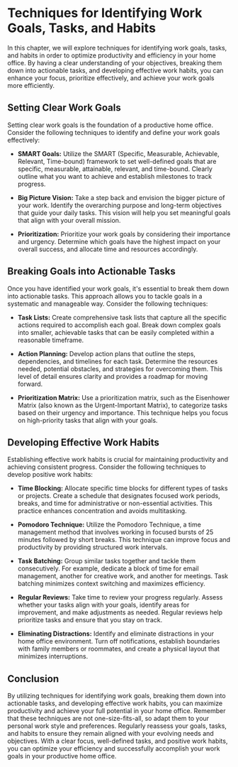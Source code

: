 Techniques for Identifying Work Goals, Tasks, and Habits
=================================================================

In this chapter, we will explore techniques for identifying work goals, tasks, and habits in order to optimize productivity and efficiency in your home office. By having a clear understanding of your objectives, breaking them down into actionable tasks, and developing effective work habits, you can enhance your focus, prioritize effectively, and achieve your work goals more efficiently.

**Setting Clear Work Goals**
----------------------------

Setting clear work goals is the foundation of a productive home office. Consider the following techniques to identify and define your work goals effectively:

* **SMART Goals:** Utilize the SMART (Specific, Measurable, Achievable, Relevant, Time-bound) framework to set well-defined goals that are specific, measurable, attainable, relevant, and time-bound. Clearly outline what you want to achieve and establish milestones to track progress.

* **Big Picture Vision:** Take a step back and envision the bigger picture of your work. Identify the overarching purpose and long-term objectives that guide your daily tasks. This vision will help you set meaningful goals that align with your overall mission.

* **Prioritization:** Prioritize your work goals by considering their importance and urgency. Determine which goals have the highest impact on your overall success, and allocate time and resources accordingly.

**Breaking Goals into Actionable Tasks**
----------------------------------------

Once you have identified your work goals, it's essential to break them down into actionable tasks. This approach allows you to tackle goals in a systematic and manageable way. Consider the following techniques:

* **Task Lists:** Create comprehensive task lists that capture all the specific actions required to accomplish each goal. Break down complex goals into smaller, achievable tasks that can be easily completed within a reasonable timeframe.

* **Action Planning:** Develop action plans that outline the steps, dependencies, and timelines for each task. Determine the resources needed, potential obstacles, and strategies for overcoming them. This level of detail ensures clarity and provides a roadmap for moving forward.

* **Prioritization Matrix:** Use a prioritization matrix, such as the Eisenhower Matrix (also known as the Urgent-Important Matrix), to categorize tasks based on their urgency and importance. This technique helps you focus on high-priority tasks that align with your goals.

**Developing Effective Work Habits**
------------------------------------

Establishing effective work habits is crucial for maintaining productivity and achieving consistent progress. Consider the following techniques to develop positive work habits:

* **Time Blocking:** Allocate specific time blocks for different types of tasks or projects. Create a schedule that designates focused work periods, breaks, and time for administrative or non-essential activities. This practice enhances concentration and avoids multitasking.

* **Pomodoro Technique:** Utilize the Pomodoro Technique, a time management method that involves working in focused bursts of 25 minutes followed by short breaks. This technique can improve focus and productivity by providing structured work intervals.

* **Task Batching:** Group similar tasks together and tackle them consecutively. For example, dedicate a block of time for email management, another for creative work, and another for meetings. Task batching minimizes context switching and maximizes efficiency.

* **Regular Reviews:** Take time to review your progress regularly. Assess whether your tasks align with your goals, identify areas for improvement, and make adjustments as needed. Regular reviews help prioritize tasks and ensure that you stay on track.

* **Eliminating Distractions:** Identify and eliminate distractions in your home office environment. Turn off notifications, establish boundaries with family members or roommates, and create a physical layout that minimizes interruptions.

**Conclusion**
--------------

By utilizing techniques for identifying work goals, breaking them down into actionable tasks, and developing effective work habits, you can maximize productivity and achieve your full potential in your home office. Remember that these techniques are not one-size-fits-all, so adapt them to your personal work style and preferences. Regularly reassess your goals, tasks, and habits to ensure they remain aligned with your evolving needs and objectives. With a clear focus, well-defined tasks, and positive work habits, you can optimize your efficiency and successfully accomplish your work goals in your productive home office.
